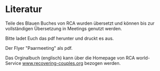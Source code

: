 # Literatur

Teile des Blauen Buches von RCA wurden übersetzt und können bis zur
vollständigen Übersetzung in Meetings genutzt werden.

Bitte ladet Euch das pdf herunter und druckt es aus.

Der Flyer "Paarmeeting" als pdf.

Das Orginalbuch (englisch) kann über die Homepage von RCA world-Service
www.recovering-couples.org bezogen werden. 
